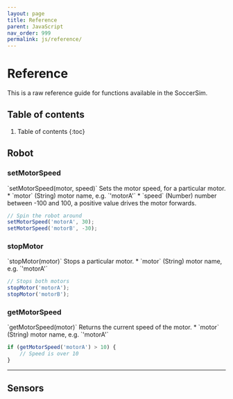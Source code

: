 ```yaml
---
layout: page
title: Reference
parent: JavaScript
nav_order: 999
permalink: js/reference/
---
```


# Reference
This is a raw reference guide for functions available in the SoccerSim.

## Table of contents
1. Table of contents
{:toc}

## Robot
### setMotorSpeed

<div class="code-example" markdown="1">
`setMotorSpeed(motor, speed)`
Sets the motor speed, for a particular motor.
* `motor` (String) motor name, e.g. `'motorA'`
* `speed` (Number) number between -100 and 100, a positive value drives the motor forwards.
</div>

```javascript
// Spin the robot around
setMotorSpeed('motorA', 30);
setMotorSpeed('motorB', -30);
```

### stopMotor

<div class="code-example" markdown="1">
`stopMotor(motor)`
Stops a particular motor.
* `motor` (String) motor name, e.g. `'motorA'`
</div>

```javascript
// Stops both motors
stopMotor('motorA');
stopMotor('motorB');
```

### getMotorSpeed

<div class="code-example" markdown="1">
`getMotorSpeed(motor)`
Returns the current speed of the motor.
* `motor` (String) motor name, e.g. `'motorA'`
</div>

```javascript
if (getMotorSpeed('motorA') > 10) {
	// Speed is over 10
}
```


----

## Sensors
